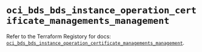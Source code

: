 # `oci_bds_bds_instance_operation_certificate_managements_management`

Refer to the Terraform Registory for docs: [`oci_bds_bds_instance_operation_certificate_managements_management`](https://registry.terraform.io/providers/oracle/oci/6.18.0/docs/resources/bds_bds_instance_operation_certificate_managements_management).
